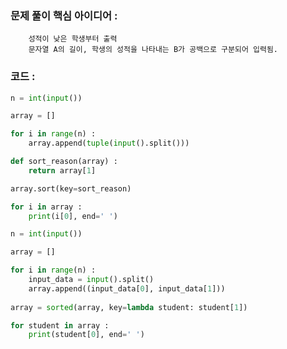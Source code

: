 ### 문제 풀이 핵심 아이디어 :
        성적이 낮은 학생부터 출력
        문자열 A의 길이, 학생의 성적을 나타내는 B가 공백으로 구분되어 입력됨.
    
### 코드 :
```python
n = int(input())

array = []

for i in range(n) :
    array.append(tuple(input().split()))

def sort_reason(array) :
    return array[1]

array.sort(key=sort_reason)

for i in array :
    print(i[0], end=' ')
```

```python
n = int(input())

array = []

for i in range(n) :
    input_data = input().split()
    array.append((input_data[0], input_data[1]))
    
array = sorted(array, key=lambda student: student[1])

for student in array :
    print(student[0], end=' ')
```